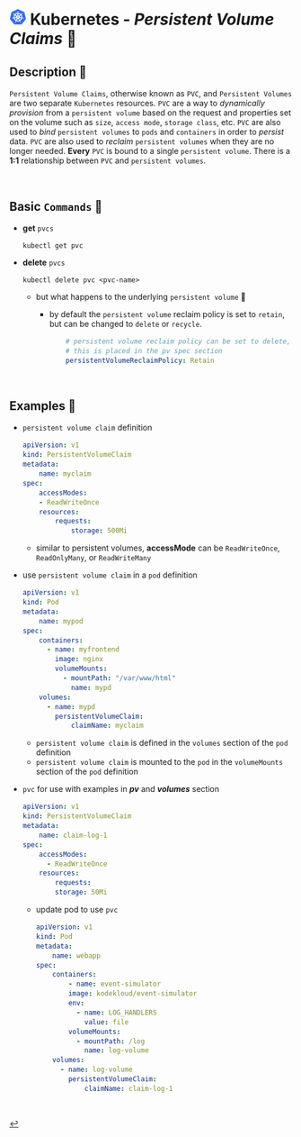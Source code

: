 
# <img src="../../00-resources/img/k8s.png" width="30px"> **Kubernetes** - ***Persistent Volume Claims*** 🚩

## **Description** 👀

`Persistent Volume Claims`, otherwise known as `PVC`, and `Persistent Volumes` are two separate `Kubernetes` resources. `PVC` are a way to *dynamically provision* from a `persistent volume` based on the request and properties set on the volume such as `size`, `access mode`, `storage class`, etc. `PVC` are also used to *bind* `persistent volumes` to `pods` and `containers` in order to *persist* data. `PVC` are also used to *reclaim* `persistent volumes` when they are no longer needed. **Every** `PVC` is bound to a single `persistent volume`. There is a **1:1** relationship between `PVC` and `persistent volumes`.

<!-- are a way to *request* a `persistent volume` from the `cluster`. `Persistent Volume Claims` are a resource that is independent of the `pod` lifecycle. This means that `Persistent Volume Claims` can be created, used, and destroyed independently of the `pod` lifecycle. -->

<br />

## **Basic** `Commands` 📝

* **get** `pvcs`

    ```shell
    kubectl get pvc
    ```

* **delete** `pvcs`

    ```shell
    kubectl delete pvc <pvc-name>
    ```

  * but what happens to the underlying `persistent volume` 🤔
    * by default the `persistent volume` reclaim policy is set to `retain`, but can be changed to `delete` or `recycle`.

        ```yaml
            # persistent volume reclaim policy can be set to delete, retain, or recycle
            # this is placed in the pv spec section
            persistentVolumeReclaimPolicy: Retain
        ```

<br />

## **Examples** 🧩

* `persistent volume claim` definition

    ```yaml
    apiVersion: v1
    kind: PersistentVolumeClaim
    metadata:
        name: myclaim
    spec:
        accessModes:
        - ReadWriteOnce
        resources:
            requests:
                storage: 500Mi
    ```

  * similar to persistent volumes, **accessMode** can be `ReadWriteOnce`, `ReadOnlyMany`, or `ReadWriteMany`

* use `persistent volume claim` in a `pod` definition

    ```yaml
    apiVersion: v1
    kind: Pod
    metadata:
        name: mypod
    spec:
        containers:
          - name: myfrontend
            image: nginx
            volumeMounts:
              - mountPath: "/var/www/html"
                name: mypd
        volumes:
          - name: mypd
            persistentVolumeClaim:
                claimName: myclaim
    ```

  * `persistent volume claim` is defined in the `volumes` section of the `pod` definition
  * `persistent volume claim` is mounted to the `pod` in the `volumeMounts` section of the `pod` definition

* `pvc` for use with examples in ***pv*** and ***volumes*** section

    ```yaml
    apiVersion: v1
    kind: PersistentVolumeClaim
    metadata:
        name: claim-log-1
    spec:
        accessModes:
          - ReadWriteOnce
        resources:
            requests:
            storage: 50Mi
    ```

  * update pod to use `pvc`

    ```yaml
    apiVersion: v1
    kind: Pod
    metadata:
        name: webapp
    spec:
        containers:
            - name: event-simulator
            image: kodekloud/event-simulator
            env:
              - name: LOG_HANDLERS
                value: file
            volumeMounts:
              - mountPath: /log
                name: log-volume
        volumes:
          - name: log-volume
            persistentVolumeClaim:
                claimName: claim-log-1
    ```

<br />

[↩️](../README.md)
